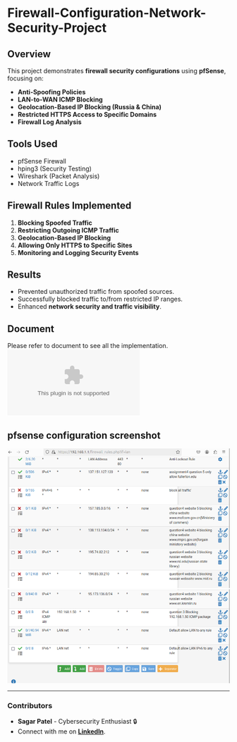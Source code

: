 # Firewall-Configuration-Network-Security-Project

## Overview
This project demonstrates **firewall security configurations** using **pfSense**, focusing on:
- **Anti-Spoofing Policies**
- **LAN-to-WAN ICMP Blocking**
- **Geolocation-Based IP Blocking (Russia & China)**
- **Restricted HTTPS Access to Specific Domains**
- **Firewall Log Analysis**

## Tools Used
- pfSense Firewall
- hping3 (Security Testing)
- Wireshark (Packet Analysis)
- Network Traffic Logs

## Firewall Rules Implemented
1. **Blocking Spoofed Traffic**
2. **Restricting Outgoing ICMP Traffic**
3. **Geolocation-Based IP Blocking**
4. **Allowing Only HTTPS to Specific Sites**
5. **Monitoring and Logging Security Events**

## Results
- Prevented unauthorized traffic from spoofed sources.
- Successfully blocked traffic to/from restricted IP ranges.
- Enhanced **network security and traffic visibility**.


## Document
Please refer to document to see all the implementation.
![Firewall document with explanation](document/firewallconfiguration.docx)

## pfsense configuration screenshot
![configur1](document/config1.png)
![configur1](document/config2.png)



---
### **Contributors**
- **Sagar Patel** - Cybersecurity Enthusiast 🔒
- Connect with me on **[LinkedIn](https://www.linkedin.com/in/sagar-patel-48612a311/)**.
